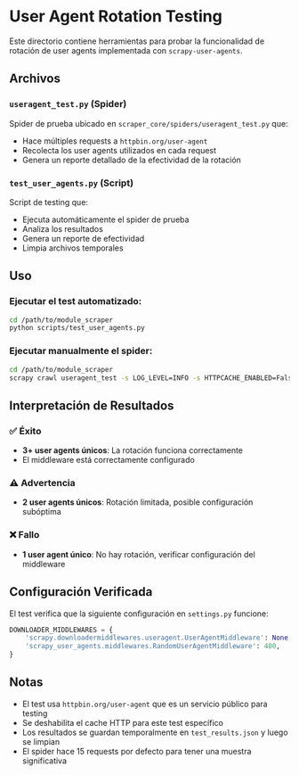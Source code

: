 # User Agent Rotation Testing

Este directorio contiene herramientas para probar la funcionalidad de rotación de user agents implementada con `scrapy-user-agents`.

## Archivos

### `useragent_test.py` (Spider)
Spider de prueba ubicado en `scraper_core/spiders/useragent_test.py` que:
- Hace múltiples requests a `httpbin.org/user-agent`
- Recolecta los user agents utilizados en cada request
- Genera un reporte detallado de la efectividad de la rotación

### `test_user_agents.py` (Script)
Script de testing que:
- Ejecuta automáticamente el spider de prueba
- Analiza los resultados
- Genera un reporte de efectividad
- Limpia archivos temporales

## Uso

### Ejecutar el test automatizado:
```bash
cd /path/to/module_scraper
python scripts/test_user_agents.py
```

### Ejecutar manualmente el spider:
```bash
cd /path/to/module_scraper
scrapy crawl useragent_test -s LOG_LEVEL=INFO -s HTTPCACHE_ENABLED=False
```

## Interpretación de Resultados

### ✅ Éxito
- **3+ user agents únicos**: La rotación funciona correctamente
- El middleware está correctamente configurado

### ⚠️ Advertencia
- **2 user agents únicos**: Rotación limitada, posible configuración subóptima

### ❌ Fallo
- **1 user agent único**: No hay rotación, verificar configuración del middleware

## Configuración Verificada

El test verifica que la siguiente configuración en `settings.py` funcione:

```python
DOWNLOADER_MIDDLEWARES = {
    'scrapy.downloadermiddlewares.useragent.UserAgentMiddleware': None,
    'scrapy_user_agents.middlewares.RandomUserAgentMiddleware': 400,
}
```

## Notas

- El test usa `httpbin.org/user-agent` que es un servicio público para testing
- Se deshabilita el cache HTTP para este test específico
- Los resultados se guardan temporalmente en `test_results.json` y luego se limpian
- El spider hace 15 requests por defecto para tener una muestra significativa
